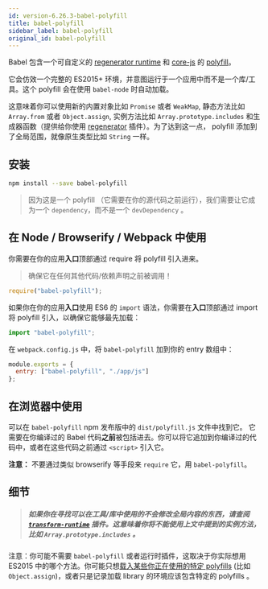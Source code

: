 ```yaml
---
id: version-6.26.3-babel-polyfill
title: babel-polyfill
sidebar_label: babel-polyfill
original_id: babel-polyfill
---
```


Babel 包含一个可自定义的 [regenerator runtime](https://github.com/facebook/regenerator/blob/master/packages/regenerator-runtime/runtime.js) 和 [core-js](https://github.com/zloirock/core-js) 的 [polyfill](https://en.wikipedia.org/wiki/Polyfill_(programming))。

它会仿效一个完整的 ES2015+ 环境，并意图运行于一个应用中而不是一个库/工具。这个 polyfill 会在使用 `babel-node` 时自动加载。

这意味着你可以使用新的内置对象比如 `Promise` 或者 `WeakMap`, 静态方法比如 `Array.from` 或者 `Object.assign`, 实例方法比如 `Array.prototype.includes` 和生成器函数（提供给你使用 [regenerator](/docs/plugins/transform-regenerator/) 插件）。为了达到这一点， polyfill 添加到了全局范围，就像原生类型比如 `String` 一样。

## 安装

```sh
npm install --save babel-polyfill
```

> 因为这是一个 polyfill （它需要在你的源代码之前运行），我们需要让它成为一个 `dependency`，而不是一个 `devDependency` 。

## 在 Node / Browserify / Webpack 中使用

你需要在你的应用**入口**顶部通过 require 将 polyfill 引入进来。

> 确保它在任何其他代码/依赖声明之前被调用！

```js
require("babel-polyfill");
```

如果你在你的应用**入口**使用 ES6 的 `import` 语法，你需要在**入口**顶部通过 import 将 polyfill 引入，以确保它能够最先加载：

```js
import "babel-polyfill";
```

在 `webpack.config.js` 中，将 `babel-polyfill` 加到你的 entry 数组中：

```js
module.exports = {
  entry: ["babel-polyfill", "./app/js"]
};
```

## 在浏览器中使用

可以在 `babel-polyfill` npm 发布版中的 `dist/polyfill.js` 文件中找到它。
它需要在你编译过的 Babel 代码**之前**被包括进去。你可以将它追加到你编译过的代码中，或者在这些代码之前通过 `<script>` 引入它。

**注意：** 不要通过类似 browserify 等手段来 `require` 它，用 `babel-polyfill`。

## 细节

> ##### 如果你在寻找可以在工具/库中使用的不会修改全局内容的东西，请查阅 [`transform-runtime`](babel-plugin-transform-runtime) 插件。这意味着你将不能使用上文中提到的实例方法，比如 `Array.prototype.includes` 。

注意：你可能不需要 `babel-polyfill` 或者运行时插件，这取决于你实际想用 ES2015 中的哪个方法。你可能只想[载入某些你正在使用的特定 polyfills](https://github.com/zloirock/core-js#commonjs) (比如 `Object.assign`)，或者只是记录加载 library 的环境应该包含特定的 polyfills 。

